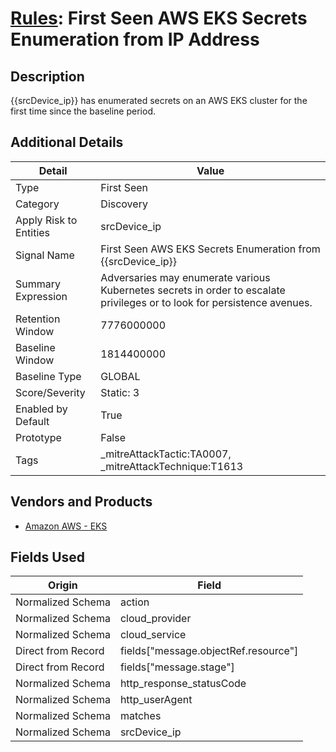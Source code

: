 # [Rules](README.md): First Seen AWS EKS Secrets Enumeration from IP Address

## Description
{{srcDevice_ip}} has enumerated secrets on an AWS EKS cluster for the first time since the baseline period.

## Additional Details
|Detail|Value|
|----|----|
|Type|First Seen|
|Category|Discovery|
|Apply Risk to Entities|srcDevice_ip|
|Signal Name|First Seen AWS EKS Secrets Enumeration from {{srcDevice_ip}}|
|Summary Expression|Adversaries may enumerate various Kubernetes secrets in order to escalate privileges or to look for persistence avenues.|
|Retention Window|7776000000|
|Baseline Window|1814400000|
|Baseline Type|GLOBAL|
|Score/Severity|Static: 3|
|Enabled by Default|True|
|Prototype|False|
|Tags|_mitreAttackTactic:TA0007, _mitreAttackTechnique:T1613|
## Vendors and Products
- [Amazon AWS - EKS](../products/234ec2b5-4142-4837-bc78-95da8a2db81a.md)


## Fields Used

|Origin|Field|
|----|----|
|Normalized Schema|action|
|Normalized Schema|cloud_provider|
|Normalized Schema|cloud_service|
|Direct from Record|fields["message.objectRef.resource"]|
|Direct from Record|fields["message.stage"]|
|Normalized Schema|http_response_statusCode|
|Normalized Schema|http_userAgent|
|Normalized Schema|matches|
|Normalized Schema|srcDevice_ip|


